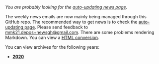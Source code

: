 *You are probably looking for the [auto-updating news page](https://mmk21hub.github.io/News/Latest.md).*

The weekly news emails are now mainly being managed through this GitHub repo. The recommended way to get news is to check the [auto-updating page](https://mmk21hub.github.io/News/Latest.md). Please send feedback to mmk21.depos+newsgh@gmail.com. There are some problems rendering Markdown. You can view a [HTML conversion](https://mmk21hub.github.io/News/Latest.html).

You can view archives for the following years:
 - [**2020**](https://mmk21hub.github.io/News/Archives/2020/)
